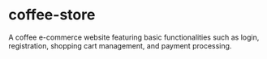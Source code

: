 # coffee-store
A coffee e-commerce website featuring basic functionalities such as login, registration, shopping cart management, and payment processing.
